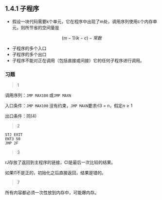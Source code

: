 ## 1.4.1 子程序

- 假设一块代码需要k个单元，它在程序中出现了m处，调用序列使用c个内存单元，则所节省的空间量是

$$
(m - 1)(k - c) - 常数
$$

- 子程序的多个入口
- 子程序的多个出口
- 子程序不能对正在调用（包括直接或间接）它的任何子程序进行调用。

### 习题

> 1

调用序列：`JMP MAX100` 或`JMP MAXN`

入口条件：`JMP MAX100` 没有约束，`JMP MAXN`要求rI3 = n，假定$n \ge 1$

出口条件：同(4)

> 2

```
STJ EXIT
ENT3 50
JMP 2F
```

> 3

rJ存放了返回到主程序的链接，CI是最后一次比较的结果。

如果I1不是正的，初始化之后直接返回，结果是错的。

> 7

所有内容都必须一次性放到内存中，可能爆内存。